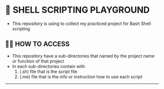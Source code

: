 # 🐚 SHELL SCRIPTING PLAYGROUND
  - This repository is using to collect my practiced project for Bash Shell scripting
## 💁🏻 HOW TO ACCESS
  - This repository have a sub-directories that named by the project name or function of that project
  - In each sub-directories contain with
      1. (.sh) file that is the script file 
      2. (.me) file that is the info or instruction how to use each script
_______________________________________________________________________________________________________________________________________________________
